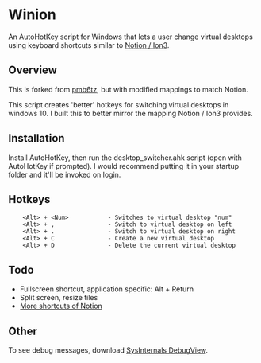 # Winion
An AutoHotKey script for Windows that lets a user change virtual desktops using keyboard shortcuts similar to [Notion / Ion3](http://notion.sourceforge.net/).

## Overview
This is forked from [pmb6tz](https://github.com/pmb6tz/windows-desktop-switcher), but with modified mappings to match Notion.

This script creates 'better' hotkeys for switching virtual desktops in windows 10. I built this to better mirror
the mapping Notion / Ion3 provides.

## Installation
Install AutoHotKey, then run the desktop_switcher.ahk script (open with AutoHotKey if prompted). I would recommend putting it in your startup folder and it'll be invoked on login.

## Hotkeys
        <Alt> + <Num>           - Switches to virtual desktop "num"
        <Alt> + ,               - Switch to virtual desktop on left
        <Alt> + .               - Switch to virtual desktop on right
        <Alt> + C               - Create a new virtual desktop
        <Alt> + D               - Delete the current virtual desktop

## Todo
- Fullscreen shortcut, application specific: Alt + Return
- Split screen, resize tiles
- [More shortcuts of Notion](http://notion.sourceforge.net/notionkeys.html)

## Other
To see debug messages, download [SysInternals DebugView](https://technet.microsoft.com/en-us/sysinternals/debugview).
